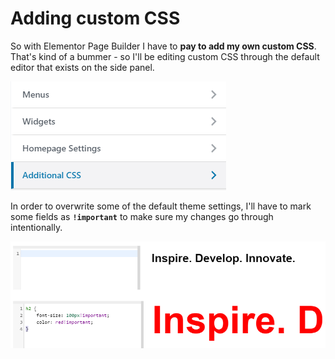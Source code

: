 # Adding custom CSS

So with Elementor Page Builder I have to **pay to add my own custom CSS**. That's kind of a bummer - so I'll be editing custom CSS through the default editor that exists on the side panel.

![Additional CSS options](../../.gitbook/assets/image%20%28117%29.png)

In order to overwrite some of the default theme settings, I'll have to mark some fields as **`!important`** to make sure my changes go through intentionally.

![CSS test changes](../../.gitbook/assets/image%20%28125%29.png)



